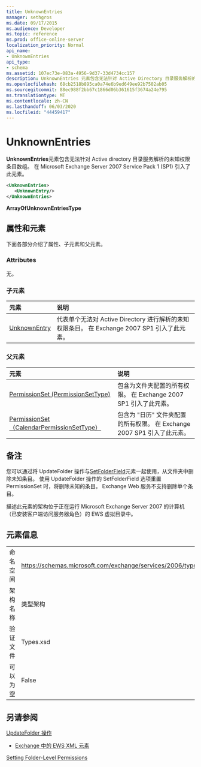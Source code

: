 ```yaml
---
title: UnknownEntries
manager: sethgros
ms.date: 09/17/2015
ms.audience: Developer
ms.topic: reference
ms.prod: office-online-server
localization_priority: Normal
api_name:
- UnknownEntries
api_type:
- schema
ms.assetid: 107ec73e-083a-4956-9d37-33d4734cc157
description: UnknownEntries 元素包含无法针对 Active Directory 目录服务解析的未知权限条目数组。 在 Microsoft Exchange Server 2007 Service Pack 1 (SP1) 引入了此元素。
ms.openlocfilehash: 68cb2518b895ca0a74e6b9ed649ee92b7502ab05
ms.sourcegitcommit: 88ec988f2bb67c1866d06b361615f3674a24e795
ms.translationtype: MT
ms.contentlocale: zh-CN
ms.lasthandoff: 06/03/2020
ms.locfileid: "44459417"
---
```

# <a name="unknownentries"></a>UnknownEntries

**UnknownEntries**元素包含无法针对 Active directory 目录服务解析的未知权限条目数组。 在 Microsoft Exchange Server 2007 Service Pack 1 (SP1) 引入了此元素。 
  
```xml
<UnknownEntries>
   <UnknownEntry/>
</UnknownEntries>
```

 **ArrayOfUnknownEntriesType**
## <a name="attributes-and-elements"></a>属性和元素

下面各部分介绍了属性、子元素和父元素。
  
### <a name="attributes"></a>Attributes

无。
  
### <a name="child-elements"></a>子元素

|**元素**|**说明**|
|:-----|:-----|
|[UnknownEntry](unknownentry.md) <br/> |代表单个无法对 Active Directory 进行解析的未知权限条目。 在 Exchange 2007 SP1 引入了此元素。  <br/> |
   
### <a name="parent-elements"></a>父元素

|**元素**|**说明**|
|:-----|:-----|
|[PermissionSet (PermissionSetType)](permissionset-permissionsettype.md) <br/> |包含为文件夹配置的所有权限。 在 Exchange 2007 SP1 引入了此元素。  <br/> |
|[PermissionSet （CalendarPermissionSetType）](permissionset-calendarpermissionsettype.md) <br/> |包含为 "日历" 文件夹配置的所有权限。 在 Exchange 2007 SP1 引入了此元素。  <br/> |
   
## <a name="remarks"></a>备注

您可以通过将 UpdateFolder 操作与[SetFolderField](setfolderfield.md)元素一起使用，从文件夹中删除未知条目。 使用 UpdateFolder 操作的 SetFolderField 选项重置 PermissionSet 时，将删除未知的条目。 Exchange Web 服务不支持删除单个条目。 
  
描述此元素的架构位于正在运行 Microsoft Exchange Server 2007 的计算机（已安装客户端访问服务器角色）的 EWS 虚拟目录中。
  
## <a name="element-information"></a>元素信息

|||
|:-----|:-----|
|命名空间  <br/> |https://schemas.microsoft.com/exchange/services/2006/types  <br/> |
|架构名称  <br/> |类型架构  <br/> |
|验证文件  <br/> |Types.xsd  <br/> |
|可以为空  <br/> |False  <br/> |
   
## <a name="see-also"></a>另请参阅



[UpdateFolder 操作](updatefolder-operation.md)


- [Exchange 中的 EWS XML 元素](ews-xml-elements-in-exchange.md)


[Setting Folder-Level Permissions](https://msdn.microsoft.com/library/c7530e86-5112-401c-b10a-9c054ae59f07%28Office.15%29.aspx)

